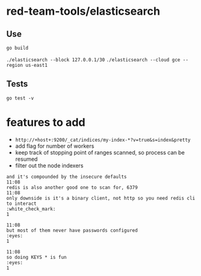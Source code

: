 # red-team-tools/elasticsearch

## Use

`go build`

`./elasticsearch --block 127.0.0.1/30`
`./elasticsearch --cloud gce --region us-east1`

## Tests

`go test -v`

# features to add

* `http://+host+:9200/_cat/indices/my-index-*?v=true&s=index&pretty`
* add flag for number of workers
* keep track of stopping point of ranges scanned, so process can be resumed
* filter out the node indexers

```
and it's compounded by the insecure defaults
11:08
redis is also another good one to scan for, 6379
11:08
only downside is it's a binary client, not http so you need redis cli to interact
:white_check_mark:
1

11:08
but most of them never have passwords configured
:eyes:
1

11:08
so doing KEYS * is fun
:eyes:
1


```
